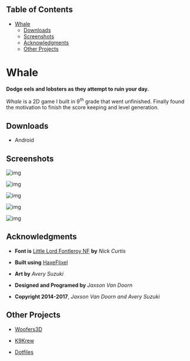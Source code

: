 <div id="table-of-contents">
<h2>Table of Contents</h2>
<div id="text-table-of-contents">
<ul>
<li><a href="#sec-1">Whale</a>
<ul>
<li><a href="#sec-1-1">Downloads</a></li>
<li><a href="#sec-1-2">Screenshots</a></li>
<li><a href="#sec-1-3">Acknowledgments</a></li>
<li><a href="#sec-1-4">Other Projects</a></li>
</ul>
</li>
</ul>
</div>
</div>


# Whale<a id="sec-1" name="sec-1"></a>

**Dodge eels and lobsters as they attempt to ruin your day.**

*Whale* is a 2D game I built in 9<sup>th</sup> grade that went unfinished.  Finally found the motivation to finish the score keeping and level generation.

## Downloads<a id="sec-1-1" name="sec-1-1"></a>

-   Android

## Screenshots<a id="sec-1-2" name="sec-1-2"></a>

![img](./screenshots/1.png "Title Screen")

![img](./screenshots/1.png "Screenshot 1")

![img](./screenshots/2.png "Screenshot 2")

![img](./screenshots/3.png "Screenshot 3")

![img](./screenshots/4.png "Screenshot 4")

## Acknowledgments<a id="sec-1-3" name="sec-1-3"></a>

-   **Font is** [Little Lord Fontleroy NF](http://www.1001fonts.com/littlelordfontleroy-font.html) **by** *Nick Curtis*

-   **Built using** [HaxeFlixel](http://haxeflixel.com/)

-   **Art by** *Avery Suzuki*

-   **Designed and Programed by** *Jaxson Van Doorn*

-   **Copyright 2014-2017**, *Jaxson Van Doorn and Avery Suzuki*

## Other Projects<a id="sec-1-4" name="sec-1-4"></a>

-   [Woofers3D](https://github.com/woofers/woofers3d)

-   [K9Krew](https://github.com/woofers/k9-krew)

-   [Dotfiles](https://github.com/woofers/dotfiles)
